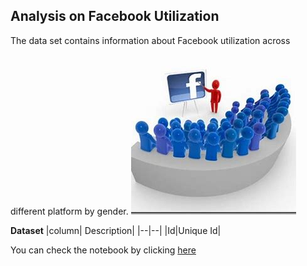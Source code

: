 ## Analysis on Facebook Utilization
The data set contains information about Facebook utilization across different platform by gender.
![enter image description here](https://github.com/Pradu4422/Exploratory-Data-Analysis/blob/main/images/facebook.jpg)

**Dataset**
|column| Description|
|--|--|
|Id|Unique Id|

You can check the notebook by clicking
[here](https://github.com/Pradu4422/Exploratory-Data-Analysis/blob/main/Facebook_Utilization.ipynb)


